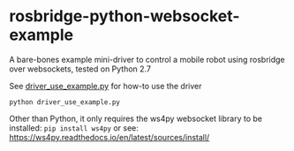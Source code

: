 # rosbridge-python-websocket-example
A bare-bones example mini-driver to control a mobile robot using rosbridge over websockets, tested on Python 2.7

See [driver_use_example.py](https://github.com/nickvaras/rosbridge-websocket-examples/blob/master/python/driver_use_example.py) for how-to use the driver

``python driver_use_example.py``

Other than Python, it only requires the ws4py websocket library to be installed:
`pip install ws4py` or see: <https://ws4py.readthedocs.io/en/latest/sources/install/>
